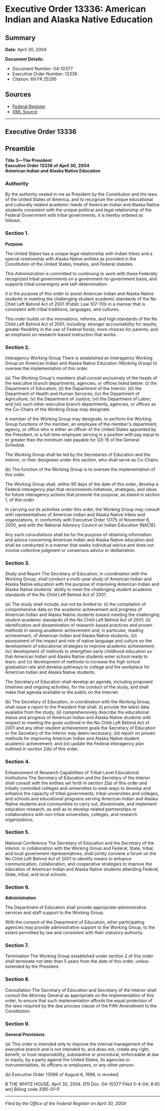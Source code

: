 # Executive Order 13336: American Indian and Alaska Native Education

## Summary

**Date:** April 30, 2004

**Document Details:**
- Document Number: 04-10377
- Executive Order Number: 13336
- Citation: 69 FR 25295

## Sources
- [Federal Register](https://www.federalregister.gov/documents/2004/05/05/04-10377/american-indian-and-alaska-native-education)
- [XML Source](https://www.federalregister.gov/documents/full_text/xml/2004/05/05/04-10377.xml)

---

## Executive Order 13336

## Preamble

**Title 3—The President**  
**Executive Order 13336 of April 30, 2004**  
**American Indian and Alaska Native Education**

### Authority

By the authority vested in me as President by the Constitution and the laws of the United States of America, and to recognize the unique educational and culturally related academic needs of American Indian and Alaska Native students consistent with the unique political and legal relationship of the Federal Government with tribal governments, it is hereby ordered as follows:
### Section 1.

**Purpose**

The United States has a unique legal relationship with Indian tribes and a special relationship with Alaska Native entities as provided in the Constitution of the United States, treaties, and Federal statutes.

This Administration is committed to continuing to work with these Federally recognized tribal governments on a government-to-government basis, and supports tribal sovereignty and self-determination.

It is the purpose of this order to assist American Indian and Alaska Native students in meeting the challenging student academic standards of the No Child Left Behind Act of 2001 (Public Law 107-110) in a manner that is consistent with tribal traditions, languages, and cultures.

This order builds on the innovations, reforms, and high standards of the No Child Left Behind Act of 2001, including: stronger accountability for results; greater flexibility in the use of Federal funds; more choices for parents; and an emphasis on research-based instruction that works.
### Section 2.

Interagency Working Group
There is established an Interagency Working Group on American Indian and Alaska Native Education (Working Group) to oversee the implementation of this order.

(a) The Working Group's members shall consist exclusively of the heads of the executive branch departments, agencies, or offices listed below:
    (i) the Department of Education;
    (ii) the Department of the Interior;
    (iii) the Department of Health and Human Services;
    (iv) the Department of Agriculture;
    (v) the Department of Justice;
    (vi) the Department of Labor; and
    (vii) such other executive branch departments, agencies, or offices as the Co-Chairs of the Working Group may designate.

A member of the Working Group may designate, to perform the Working Group functions of the member, an employee of the member's department, agency, or office who is either an officer of the United States appointed by the President, or a full-time employee serving in a position with pay equal to or greater than the minimum rate payable for GS-15 of the General Schedule.

The Working Group shall be led by the Secretaries of Education and the Interior, or their designees under this section, who shall serve as Co-Chairs.

(b) The function of the Working Group is to oversee the implementation of this order.

The Working Group shall, within 90 days of the date of this order, develop a Federal interagency plan that recommends initiatives, strategies, and ideas for future interagency actions that promote the purpose, as stated in section 1, of this order.

In carrying out its activities under this order, the Working Group may consult with representatives of American Indian and Alaska Native tribes and organizations, in conformity with Executive Order 13175 of November 6, 2000, and with the National Advisory Council on Indian Education (NACIE).

Any such consultations shall be 
for the purpose of obtaining information and advice concerning American Indian and Alaska Native education and shall be conducted in a manner that seeks individual advice and does not involve collective judgment or consensus advice or deliberation.
### Section 3.

Study and Report
The Secretary of Education, in coordination with the Working Group, shall conduct a multi-year study of American Indian and Alaska Native education with the purpose of improving American Indian and Alaska Native students' ability to meet the challenging student academic standards of the No Child Left Behind Act of 2001.

(a) The study shall include, but not be limited to:
    (i) the compilation of comprehensive data on the academic achievement and progress of American Indian and Alaska Native students toward meeting the challenging student academic standards of the No Child Left Behind Act of 2001;
    (ii) identification and dissemination of research-based practices and proven methods in raising academic achievement and, in particular, reading achievement, of American Indian and Alaska Native students;
    (iii) assessment of the impact and role of native language and culture on the development of educational strategies to improve academic achievement;
    (iv) development of methods to strengthen early childhood education so that American Indian and Alaska Native students enter school ready to learn; and
    (v) development of methods to increase the high school graduation rate and develop pathways to college and the workplace for American Indian and Alaska Native students.

The Secretary of Education shall develop an agenda, including proposed timelines and ongoing activities, for the conduct of the study, and shall make that agenda available to the public on the Internet.

(b) The Secretary of Education, in coordination with the Working Group, shall issue a report to the President that shall:
    (i) provide the latest data available from the study;
    (ii) comprehensively describe the educational status and progress of American Indian and Alaska Native students with respect to meeting the goals outlined in the No Child Left Behind Act of 2001 and any other student achievement goals the Secretary of Education or the Secretary of the Interior may deem necessary;
    (iii) report on proven methods for improving American Indian and Alaska Native student academic achievement; and
    (iv) update the Federal interagency plan outlined in section 2(b) of this order.
### Section 4.

Enhancement of Research Capabilities of Tribal-Level Educational Institutions
The Secretary of Education and the Secretary of the Interior shall consult with the entities set forth in section 2(a) of this order and tribally controlled colleges and universities to seek ways to develop and enhance the capacity of tribal governments, tribal universities and colleges, and schools and educational programs serving American Indian and Alaska Native students and communities to carry out, disseminate, and implement education research, as well as to develop related partnerships or collaborations with non-tribal universities, colleges, and research organizations.
### Section 5.

National Conference
The Secretary of Education and the Secretary of the Interior, in collaboration with the Working Group and Federal, State, tribal, and local government representatives, shall jointly convene a forum on the No Child Left Behind Act of 2001 to identify means to enhance communication, collaboration, and cooperative strategies to improve the education of American Indian and Alaska Native students attending Federal, State, tribal, and local schools.
### Section 6.

**Administration**

The Department of Education shall provide appropriate administrative services and staff support to the Working Group.

With 
the consent of the Department of Education, other participating agencies may provide administrative support to the Working Group, to the extent permitted by law and consistent with their statutory authority.
### Section 7.

Termination
The Working Group established under section 2 of this order shall terminate not later than 5 years from the date of this order, unless extended by the President.
### Section 8.

Consultation
The Secretary of Education and Secretary of the Interior shall consult the Attorney General as appropriate on the implementation of this order, to ensure that such implementation affords the equal protection of the laws required by the due process clause of the Fifth Amendment to the Constitution.
### Section 9.

**General Provisions**

(a) This order is intended only to improve the internal management of the executive branch and is not intended to, and does not, create any right, benefit, or trust responsibility, substantive or procedural, enforceable at law or equity, by a party against the United States, its agencies or instrumentalities, its officers or employees, or any other person.

(b) Executive Order 13096 of August 6, 1998, is revoked.

B
THE WHITE HOUSE,
April 30, 2004.
[FR Doc. 04-10377
Filed 5-4-04; 8:45 am]
Billing code 3195-01-P

---

*Filed by the Office of the Federal Register on April 30, 2004*
